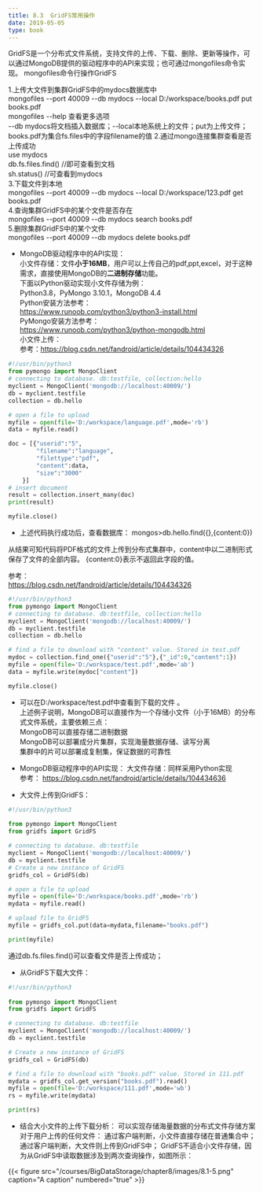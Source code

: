 ```yaml
---
title: 8.3  GridFS常用操作
date: 2019-05-05
type: book
---
```


  GridFS是一个分布式文件系统，支持文件的上传、下载、删除、更新等操作，可以通过MongoDB提供的驱动程序中的API来实现；也可通过mongofiles命令实现。
  mongofiles命令行操作GridFS  

1.上传大文件到集群GridFS中的mydocs数据库中  
mongofiles --port 40009 --db mydocs --local D:/workspace/books.pdf put books.pdf  
mongofiles --help   查看更多选项  
--db mydocs将文档插入数据库；--local本地系统上的文件；put为上传文件；books.pdf为集合fs.files中的字段filename的值
2.通过mongo连接集群查看是否上传成功  
use mydocs  
db.fs.files.find() //即可查看到文档  
sh.status() //可查看到mydocs  
3.下载文件到本地  
mongofiles --port 40009 --db mydocs --local D:/workspace/123.pdf get books.pdf  
4.查询集群GridFS中的某个文件是否存在  
mongofiles --port 40009 --db mydocs search books.pdf  
5.删除集群GridFS中的某个文件  
mongofiles --port 40009 --db mydocs delete books.pdf  

 - MongoDB驱动程序中的API实现：  
小文件存储：文件**小于16MB**，用户可以上传自己的pdf,ppt,excel，对于这种需求，直接使用MongoDB的**二进制存储**功能。  
下面以Python驱动实现小文件存储为例：  
Python3.8，PyMongo 3.10.1，MongoDB 4.4  
Python安装方法参考：  
https://www.runoob.com/python3/python3-install.html  
PyMongo安装方法参考：  
https://www.runoob.com/python3/python-mongodb.html  
小文件上传：  
参考：https://blog.csdn.net/fandroid/article/details/104434326  

```python
#!/usr/bin/python3  
from pymongo import MongoClient  
# connecting to database. db:testfile, collection:hello 
myclient = MongoClient('mongodb://localhost:40009/')
db = myclient.testfile
collection = db.hello

# open a file to upload
myfile = open(file='D:/workspace/language.pdf',mode='rb')
data = myfile.read()  

doc = [{"userid":"5",
        "filename":"language",
        "filettype":"pdf",
        "content":data,
        "size":"3000"
    }]
# insert document
result = collection.insert_many(doc)
print(result)

myfile.close()
```

 - 上述代码执行成功后，查看数据库：
mongos>db.hello.find({},{content:0})

从结果可知代码将PDF格式的文件上传到分布式集群中，content中以二进制形式保存了文件的全部内容。
{content:0}表示不返回此字段的值。

参考：  
https://blog.csdn.net/fandroid/article/details/104434326

```python
#!/usr/bin/python3
from pymongo import MongoClient
# connecting to database. db:testfile, collection:hello  
myclient = MongoClient('mongodb://localhost:40009/')
db = myclient.testfile
collection = db.hello

# find a file to download with "content" value. Stored in test.pdf 
mydoc = collection.find_one({"userid":"5"},{"_id":0,"content":1})
myfile = open(file='D:/workspace/test.pdf',mode='ab')
data = myfile.write(mydoc["content"])

myfile.close()
```

 - 可以在D:/workspace/test.pdf中查看到下载的文件 。  
上述例子说明，MongoDB可以直接作为一个存储小文件（小于16MB）的分布式文件系统，主要依赖三点：  
MongoDB可以直接存储二进制数据  
MongoDB可以部署成分片集群，实现海量数据存储、读写分离  
集群中的片可以部署成复制集，保证数据的可靠性  

 - MongoDB驱动程序中的API实现：
大文件存储：同样采用Python实现  
参考：
https://blog.csdn.net/fandroid/article/details/104434636
 - 大文件上传到GridFS：  

```python
#!/usr/bin/python3
 
from pymongo import MongoClient
from gridfs import GridFS

# connecting to database. db:testfile 
myclient = MongoClient('mongodb://localhost:40009/')
db = myclient.testfile
# Create a new instance of GridFS
gridfs_col = GridFS(db)

# open a file to upload
myfile = open(file='D:/workspace/books.pdf',mode='rb')
mydata = myfile.read()

# upload file to GridFS
myfile = gridfs_col.put(data=mydata,filename="books.pdf")

print(myfile)
```

通过db.fs.files.find()可以查看文件是否上传成功；

 - 从GridFS下载大文件：
```python
#!/usr/bin/python3
 
from pymongo import MongoClient
from gridfs import GridFS

# connecting to database. db:testfile  
myclient = MongoClient('mongodb://localhost:40009/')
db = myclient.testfile

# Create a new instance of GridFS
gridfs_col = GridFS(db)

# find a file to download with "books.pdf" value. Stored in 111.pdf
mydata = gridfs_col.get_version("books.pdf").read()
myfile = open(file='D:/workspace/111.pdf',mode='wb')
rs = myfile.write(mydata)

print(rs)
```


 - 结合大小文件的上传下载分析：
可以实现存储海量数据的分布式文件存储方案
对于用户上传的任何文件：
通过客户端判断，小文件直接存储在普通集合中；
通过客户端判断，大文件则上传到GridFS中；
GridFS不适合小文件存储，因为从GridFS中读取数据涉及到两次查询操作，如图所示：



{{< figure src="/courses/BigDataStorage/chapter8/images/8.1-5.png" caption="A caption" numbered="true" >}}  




